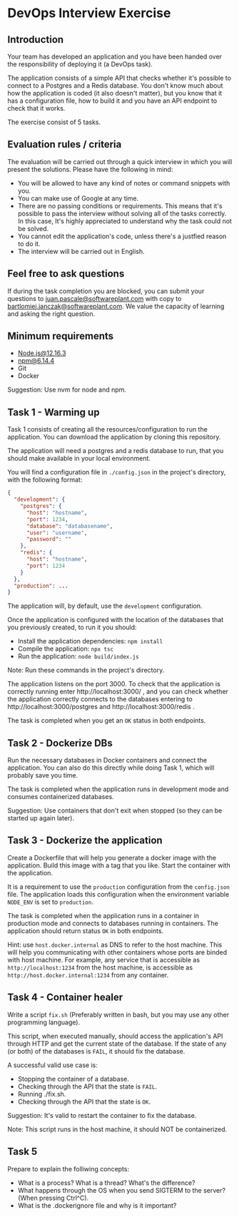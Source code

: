 # DevOps Interview Exercise

## Introduction

Your team has developed an application and you have been handed over the responsibility of deploying it (a DevOps task).

The application consists of a simple API that checks whether it's possible to connect to a Postgres and a Redis database. You don't know much about how the application is coded (it also doesn't matter), but you know that it has a configuration file, how to build it and you have an API endpoint to check that it works.

The exercise consist of 5 tasks.

## Evaluation rules / criteria

The evaluation will be carried out through a quick interview in which you will present the solutions. Please have the following in mind:

- You will be allowed to have any kind of notes or command snippets with you.
- You can make use of Google at any time.
- There are no passing conditions or requirements. This means that it's possible to pass the interview without solving all of the tasks correctly. In this case, It's highly appreciated to understand why the task could not be solved.
- You cannot edit the application's code, unless there's a justfied reason to do it.
- The interview will be carried out in English.

## Feel free to ask questions

If during the task completion you are blocked, you can submit your questions to juan.pascale@softwareplant.com with copy to bartlomiej.janczak@softwareplant.com. We value the capacity of learning and asking the right question.

## Minimum requirements

- Node.js@12.16.3
- npm@6.14.4
- Git
- Docker

Suggestion: Use nvm for node and npm.

## Task 1 - Warming up

Task 1 consists of creating all the resources/configuration to run the application. You can download the application by cloning this repository.

The application will need a postgres and a redis database to run, that you should make available in your local environment.

You will find a configuration file in `./config.json` in the project's directory, with the following format:

```JSON
{
  "development": {
    "postgres": {
      "host": "hostname",
      "port": 1234,
      "database": "databasename",
      "user": "username",
      "password": ""
    },
    "redis": {
      "host": "hostname",
      "port": 1234
    }
  },
  "production": ...
}
```

The application will, by default, use the `development` configuration.

Once the application is configured with the location of the databases that you previously created, to run it you should:

- Install the application dependencies: `npm install`
- Compile the application: `npx tsc`
- Run the application: `node build/index.js`

Note: Run these commands in the project's directory.

The application listens on the port 3000. To check that the application is correctly running enter http://localhost:3000/ , and you can check whether the application correctly connects to the databases entering to http://localhost:3000/postgres and http://localhost:3000/redis .

The task is completed when you get an `OK` status in both endpoints.

## Task 2 - Dockerize DBs

Run the necessary databases in Docker containers and connect the application. You can also do this directly while doing Task 1, which will probably save you time.

The task is completed when the application runs in development mode and consumes containerized databases.

Suggestion: Use containers that don't exit when stopped (so they can be started up again later).

## Task 3 - Dockerize the application

Create a Dockerfile that will help you generate a docker image with the application. Build this image with a tag that you like. Start the container with the application.

It is a requirement to use the `production` configuration from the `config.json` file. The application loads this configuration when the environment variable `NODE_ENV` is set to `production`.

The task is completed when the application runs in a container in production mode and connects to databases running in containers. The application should return status `OK` in both endpoints.

Hint: use `host.docker.internal` as DNS to refer to the host machine. This will help you communicating with other containers whose ports are binded with host machine. For example, any service that is accessible as `http://localhost:1234` from the host machine, is accessible as `http://host.docker.internal:1234` from any container.

## Task 4 - Container healer

Write a script `fix.sh` (Preferably written in bash, but you may use any other programming language).

This script, when executed manually, should access the application's API through HTTP and get the current state of the database. If the state of any (or both) of the databases is `FAIL`, it should fix the database.

A successful valid use case is:

- Stopping the container of a database.
- Checking through the API that the state is `FAIL`.
- Running ./fix.sh.
- Checking through the API that the state is `OK`.

Suggestion: It's valid to restart the container to fix the database.

Note: This script runs in the host machine, it should NOT be containerized.

## Task 5

Prepare to explain the folliwing concepts:

- What is a process? What is a thread? What's the difference?
- What happens through the OS when you send SIGTERM to the server? (When pressing Ctrl^C).
- What is the .dockerignore file and why is it important?
